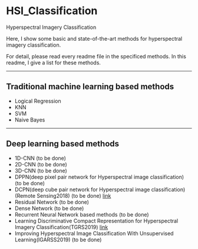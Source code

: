 # HSI_Classification

Hyperspectral Imagery Classification

Here, I show some basic and state-of-the-art methods for hyperspectral imagery classification.

For detail, please read every readme file in the specificed methods.
In this readme, I give a list for these methods.

-------------------------------
## Traditional machine learning based methods
- Logical Regression
- KNN
- SVM
- Naive Bayes

-------------------------------
## Deep learning based methods
- 1D-CNN (to be done)
- 2D-CNN (to be done)
- 3D-CNN (to be done)
- DPPN(deep pixel pair network for Hyperspectral image classification) (to be done)
- DCPN(deep cube pair network for Hyperspectral image classification)(Remote Sensing2018) (to be done) [link](https://www.mdpi.com/2072-4292/10/5/783)
- Residual Network (to be done)
- Dense Network (to be done)
- Recurrent Neural Network based methods (to be done)
- Learning Discriminative Compact Representation for Hyperspectral Imagery Classification(TGRS2019) [link](https://ieeexplore.ieee.org/document/8741172)
- Improving Hyperspectral Image Classification With Unsupervised Learning(IGARSS2019) (to be done) 